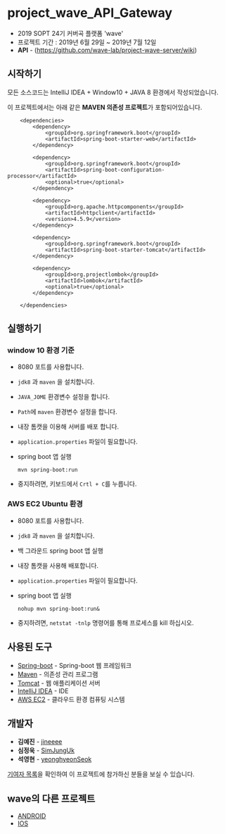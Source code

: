 # project_wave_API_Gateway

- 2019 SOPT 24기 커버곡 플랫폼 'wave'
- 프로젝트 기간 : 2019년 6월 29일 ~ 2019년 7월 12일
- **API** - (https://github.com/wave-lab/project-wave-server/wiki)

## 시작하기

모든 소스코드는 IntelliJ IDEA + Window10 + JAVA 8 환경에서 작성되었습니다.

이 프로젝트에서는 아래 같은 **MAVEN 의존성 프로젝트**가 포함되어있습니다. 

```
    <dependencies>
        <dependency>
            <groupId>org.springframework.boot</groupId>
            <artifactId>spring-boot-starter-web</artifactId>
        </dependency>

        <dependency>
            <groupId>org.springframework.boot</groupId>
            <artifactId>spring-boot-configuration-processor</artifactId>
            <optional>true</optional>
        </dependency>

        <dependency>
            <groupId>org.apache.httpcomponents</groupId>
            <artifactId>httpclient</artifactId>
            <version>4.5.9</version>
        </dependency>

        <dependency>
            <groupId>org.springframework.boot</groupId>
            <artifactId>spring-boot-starter-tomcat</artifactId>
        </dependency>

        <dependency>
            <groupId>org.projectlombok</groupId>
            <artifactId>lombok</artifactId>
            <optional>true</optional>
        </dependency>

    </dependencies>
```

## 실행하기

### window 10 환경 기준

- 8080 포트를 사용합니다.

- `jdk8` 과 `maven` 을 설치합니다.

- `JAVA_JOME` 환경변수 설정을 합니다.

- `Path`에 `maven` 환경변수 설정을 합니다.

- 내장 톰캣을 이용해 서버를 배포 합니다.

- `application.properties` 파일이 필요합니다.

- spring boot 앱 실행

  ```
  mvn spring-boot:run
  ```

- 중지하려면, 키보드에서 `Crtl + C`를 누릅니다.

### AWS EC2 Ubuntu 환경

* 8080 포트를 사용합니다.

- `jdk8` 과 `maven` 을 설치합니다.

- 백 그라운드 spring boot 앱 실행

- 내장 톰캣을 사용해 배포합니다.

- `application.properties` 파일이 필요합니다.

- spring boot 앱 실행

  ```
  nohup mvn spring-boot:run&
  ```

- 중지하려면,  `netstat -tnlp` 명령어를 통해 프로세스를 kill 하십시오.

## 사용된 도구

- [Spring-boot](https://projects.spring.io/spring-boot/) - Spring-boot 웹 프레임워크
- [Maven](https://maven.apache.org/) - 의존성 관리 프로그램
- [Tomcat](http://tomcat.apache.org/) - 웹 애플리케이션 서버
- [IntelliJ IDEA](https://www.jetbrains.com/idea/) - IDE
- [AWS EC2](https://aws.amazon.com/ko/ec2/?sc_channel=PS&sc_campaign=acquisition_KR&sc_publisher=google&sc_medium=english_ec2_b&sc_content=ec2_e&sc_detail=aws%20ec2&sc_category=ec2&sc_segment=177228231544&sc_matchtype=e&sc_country=KR&s_kwcid=AL!4422!3!177228231544!e!!g!!aws%20ec2&ef_id=WkRozwAAAnO-lPWy:20180412120123:s) - 클라우드 환경 컴퓨팅 시스템

## 개발자

- **김예진** - [jineeee](https://github.com/jineeee) 
- **심정욱** - [SimJungUk](https://github.com/SimJungUk) 
- **석영현** - [yeonghyeonSeok](https://github.com/yeonghyeonSeok) 

[기여자 목록](https://github.com/wave-lab/project-wave-server/graphs/contributors)을 확인하여 이 프로젝트에 참가하신 분들을 보실 수 있습니다.

## wave의 다른 프로젝트

- [ANDROID](https://github.com/wave-lab/project-wave-Android) 
- [IOS](https://github.com/wave-lab/project-wave-iOS) 
